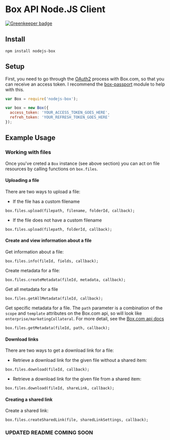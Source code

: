 # Box API Node.JS Client

[![Greenkeeper badge](https://badges.greenkeeper.io/toanalien/node-box.svg)](https://greenkeeper.io/)

## Install

    npm install nodejs-box

## Setup

First, you need to go through the [OAuth2](http://developers.box.com/oauth/) process with Box.com, so that you can receive an access token.
I recommend the [box-passport](https://github.com/bluedge/passport-box) module to help with this.

```javascript
var Box = require('nodejs-box');

var box = new Box({
  access_token: 'YOUR_ACCESS_TOKEN_GOES_HERE',
  refreh_token: 'YOUR_REFRESH_TOKEN_GOES_HERE'
});
```

## Example Usage

### Working with files

Once you've creted a `Box` instance (see above section) you can act on file
resources by calling functions on `box.files`.

#### Uploading a file
There are two ways to upload a file:

* If the file has a custom filename

`box.files.upload(filepath, filename, folderId, callback);`

* If the file does not have a custom filename

`box.files.upload(filepath, folderId, callback);`

#### Create and view information about a file
Get information about a file:

`box.files.info(fileId, fields, callback);`

Create metadata for a file:

`box.files.createMetadata(fileId, metadata, callback);`

Get all metadata for a file

`box.files.getAllMetadata(fileId, callback);`

Get specific metadata for a file. The `path` parameter is a combination of the `scope` and `template` attributes on the Box.com api,
so will look like `enterprise/marketingCollateral`. For more detail, see the [Box.com api docs](https://box-content.readme.io/#metadata-object)

`box.files.getMetadata(fileId, path, callback);`

#### Download links
There are two ways to get a download link for a file:

* Retrieve a download link for the given file without a shared item:

`box.files.download(fileId, callback);`

* Retrieve a download link for the given file from a shared item:

`box.files.download(fileId, shareLink, callback);`

#### Creating a shared link
Create a shared link:

`box.files.createSharedLink(file, sharedLinkSettings, callback);`

### UPDATED README COMING SOON